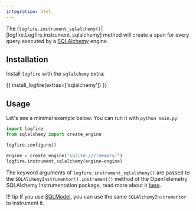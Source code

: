 ```yaml
---
integration: otel
---
```


The [`logfire.instrument_sqlalchemy()`][logfire.Logfire.instrument_sqlalchemy] method will create a span for every query executed by a [SQLAlchemy][sqlalchemy] engine.

## Installation

Install `logfire` with the `sqlalchemy` extra:

{{ install_logfire(extras=['sqlalchemy']) }}

## Usage

Let's see a minimal example below. You can run it with `python main.py`:

```py title="main.py"
import logfire
from sqlalchemy import create_engine

logfire.configure()

engine = create_engine("sqlite:///:memory:")
logfire.instrument_sqlalchemy(engine=engine)
```

The keyword arguments of `logfire.instrument_sqlalchemy()` are passed to the `SQLAlchemyInstrumentor().instrument()` method of the OpenTelemetry SQLAlchemy Instrumentation package, read more about it [here][opentelemetry-sqlalchemy].

!!! tip
    If you use [SQLModel][sqlmodel], you can use the same `SQLAlchemyInstrumentor` to instrument it.

[opentelemetry-sqlalchemy]: https://opentelemetry-python-contrib.readthedocs.io/en/latest/instrumentation/sqlalchemy/sqlalchemy.html
[sqlalchemy]: https://www.sqlalchemy.org/
[sqlmodel]: https://sqlmodel.tiangolo.com/
